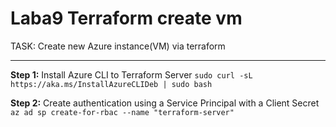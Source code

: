 # Laba9 Terraform create vm

TASK:
Create new Azure instance(VM) via terraform

---

**Step 1:** Install Azure CLI to Terraform Server
```sudo curl -sL https://aka.ms/InstallAzureCLIDeb | sudo bash```

**Step 2:** Create authentication using a Service Principal with a Client Secret
```az ad sp create-for-rbac --name "terraform-server"```
